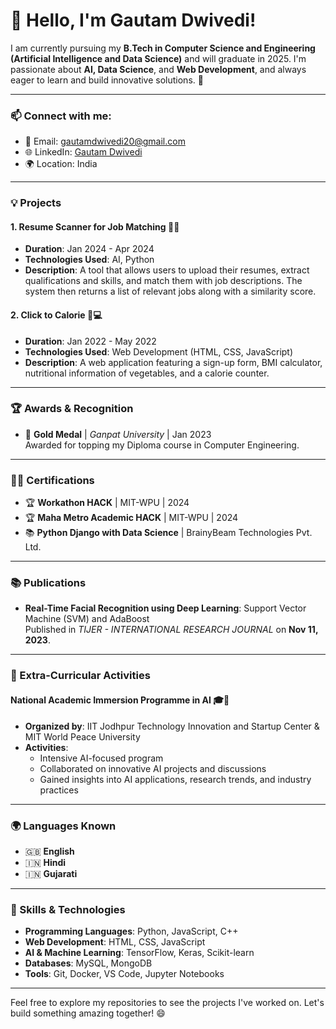 # 👋 Hello, I'm Gautam Dwivedi!

I am currently pursuing my **B.Tech in Computer Science and Engineering (Artificial Intelligence and Data Science)** and will graduate in 2025. I'm passionate about **AI, Data Science**, and **Web Development**, and always eager to learn and build innovative solutions. 🚀

---

### 📫 Connect with me:
- 📧 Email: [gautamdwivedi20@gmail.com](mailto:gautamdwivedi20@gmail.com)
- 🌐 LinkedIn: [Gautam Dwivedi](https://www.linkedin.com)
- 🌍 Location: India

---

### 💡 Projects

#### 1. **Resume Scanner for Job Matching** 📄🤖
- **Duration**: Jan 2024 - Apr 2024
- **Technologies Used**: AI, Python
- **Description**: A tool that allows users to upload their resumes, extract qualifications and skills, and match them with job descriptions. The system then returns a list of relevant jobs along with a similarity score.

#### 2. **Click to Calorie** 🥗💻
- **Duration**: Jan 2022 - May 2022
- **Technologies Used**: Web Development (HTML, CSS, JavaScript)
- **Description**: A web application featuring a sign-up form, BMI calculator, nutritional information of vegetables, and a calorie counter.

---

### 🏆 Awards & Recognition

- 🥇 **Gold Medal** | *Ganpat University* | Jan 2023  
  Awarded for topping my Diploma course in Computer Engineering.

---

### 🧑‍💻 Certifications

- 🏆 **Workathon HACK** | MIT-WPU | 2024
- 🏆 **Maha Metro Academic HACK** | MIT-WPU | 2024
- 📚 **Python Django with Data Science** | BrainyBeam Technologies Pvt. Ltd.

---

### 📚 Publications

- **Real-Time Facial Recognition using Deep Learning**: Support Vector Machine (SVM) and AdaBoost  
  Published in *TIJER - INTERNATIONAL RESEARCH JOURNAL* on **Nov 11, 2023**.

---

### 🏅 Extra-Curricular Activities

#### National Academic Immersion Programme in AI 🎓🤖
- **Organized by**: IIT Jodhpur Technology Innovation and Startup Center & MIT World Peace University
- **Activities**: 
  - Intensive AI-focused program
  - Collaborated on innovative AI projects and discussions
  - Gained insights into AI applications, research trends, and industry practices

---

### 🌍 Languages Known
- 🇬🇧 **English**
- 🇮🇳 **Hindi**
- 🇮🇳 **Gujarati**

---

### 🚀 Skills & Technologies

- **Programming Languages**: Python, JavaScript, C++
- **Web Development**: HTML, CSS, JavaScript
- **AI & Machine Learning**: TensorFlow, Keras, Scikit-learn
- **Databases**: MySQL, MongoDB
- **Tools**: Git, Docker, VS Code, Jupyter Notebooks

---

Feel free to explore my repositories to see the projects I've worked on. Let's build something amazing together! 😄
